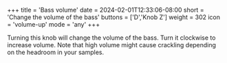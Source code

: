 +++
title = 'Bass volume'
date = 2024-02-01T12:33:06-08:00
short = 'Change the volume of the bass'
buttons = ['D','Knob Z']
weight = 302
icon = 'volume-up'
mode = 'any'
+++


Turning this knob will change the volume of the bass. Turn it clockwise to increase volume. Note that high volume might cause crackling depending on the headroom in your samples.